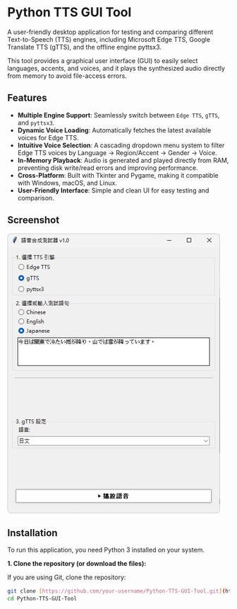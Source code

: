 # Python TTS GUI Tool

A user-friendly desktop application for testing and comparing different Text-to-Speech (TTS) engines, including Microsoft Edge TTS, Google Translate TTS (gTTS), and the offline engine pyttsx3.

This tool provides a graphical user interface (GUI) to easily select languages, accents, and voices, and it plays the synthesized audio directly from memory to avoid file-access errors.

## Features

-   **Multiple Engine Support**: Seamlessly switch between `Edge TTS`, `gTTS`, and `pyttsx3`.
-   **Dynamic Voice Loading**: Automatically fetches the latest available voices for Edge TTS.
-   **Intuitive Voice Selection**: A cascading dropdown menu system to filter Edge TTS voices by Language -> Region/Accent -> Gender -> Voice.
-   **In-Memory Playback**: Audio is generated and played directly from RAM, preventing disk write/read errors and improving performance.
-   **Cross-Platform**: Built with Tkinter and Pygame, making it compatible with Windows, macOS, and Linux.
-   **User-Friendly Interface**: Simple and clean UI for easy testing and comparison.

## Screenshot

![App Screenshot](images/screenshot.png)

## Installation

To run this application, you need Python 3 installed on your system.

**1. Clone the repository (or download the files):**

If you are using Git, clone the repository:
```bash
git clone [https://github.com/your-username/Python-TTS-GUI-Tool.git](https://github.com/your-username/Python-TTS-GUI-Tool.git)
cd Python-TTS-GUI-Tool